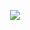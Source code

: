 <p align="center">
  <img src="http://img.shields.io/static/v1?label=STATUS&message=EMDESENVOLVIMENTO&color=GREEN&style=for-the-badge"/>
</p>
